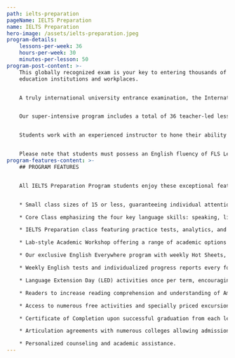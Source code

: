 ```yaml
---
path: ielts-preparation
pageName: IELTS Preparation
name: IELTS Preparation
hero-image: /assets/ielts-preparation.jpeg
program-details:
    lessons-per-week: 36
    hours-per-week: 30
    minutes-per-lesson: 50
program-post-content: >-
    This globally recognized exam is your key to entering thousands of higher
    education institutions and workplaces.


    A truly international university entrance examination, the International English Language Testing System (IELTS) is accepted by most Australian, British, Canadian, Irish, New Zealand and South African academic institutions, over 3,000 academic institutions in the United States, and various professional organizations across the world. Our academic IELTS Preparation program will ensure that you have the skills needed to move to the next level of your education and training – whether in the U.S. or overseas.


    Our super-intensive program includes a total of 36 teacher-led lessons per week: 18 lessons of integrated study to improve all English skills; 12 lessons devoted to specific IELTS strategies and skills and 6 lessons of Academic Workshops for additional language practice and skill development.


    Students work with an experienced instructor to hone their ability in the IELTS skills of Reading, Writing, Listening, and Speaking. Practice exams allow instructors to analyze students’ abilities and familiarize students with the test format and strategies.


    Please note that students must possess an English fluency of FLS Level 9 or better to enter the IELTS Preparation Program.
program-features-content: >-
    ## PROGRAM FEATURES


    All IELTS Preparation Program students enjoy these exceptional features:


    * Small class sizes of 15 or less, guaranteeing individual attention from your teacher.

    * Core Class emphasizing the four key language skills: speaking, listening, reading and writing

    * IELTS Preparation class featuring practice tests, analytics, and concentrated practice in reading comprehension, writing, and advanced listening skills.

    * Lab-style Academic Workshop offering a range of academic options each week, including Pronunciation Clinics, Conversation Clubs, Homework Labs, Computer Labs, and more.

    * Our exclusive English Everywhere program with weekly Hot Sheets, involving your host family, activity guides and FLS staff in your learning process.

    * Weekly English tests and individualized progress reports every four weeks.

    * Language Extension Day (LED) activities once per term, encouraging students to use English in new settings and contexts.

    * Readers to increase reading comprehension and understanding of American culture.

    * Access to numerous free activities and specially priced excursions.

    * Certificate of Completion upon successful graduation from each level.

    * Articulation agreements with numerous colleges allowing admission without a TOEFL score based on completion of the designated FLS level.

    * Personalized counseling and academic assistance.
---
```

